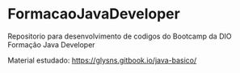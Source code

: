 # FormacaoJavaDeveloper
Repositorio para desenvolvimento de codigos do Bootcamp da DIO Formação Java Developer

Material estudado: https://glysns.gitbook.io/java-basico/
